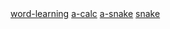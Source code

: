 <!DOCTYPE html>  
<html>  
<head>  
  <!--<title>Redirecting ...</title>-->
  <meta charset="UTF-8">
  <!--<meta http-equiv="refresh" content="0;url=word-learning/"> -->
</head>  
<body>  
  <a href="/word-learning">word-learning</a>
  <a href="/a-calc">a-calc</a>
  <a href="/a-snake">a-snake</a>
  <a href="/snake">snake</a>
</body>  
</html>  